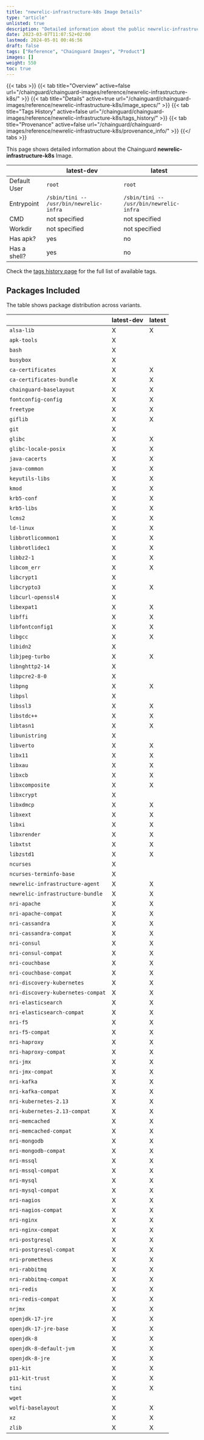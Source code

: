 ```yaml
---
title: "newrelic-infrastructure-k8s Image Details"
type: "article"
unlisted: true
description: "Detailed information about the public newrelic-infrastructure-k8s Chainguard Image."
date: 2023-03-07T11:07:52+02:00
lastmod: 2024-05-01 00:46:56
draft: false
tags: ["Reference", "Chainguard Images", "Product"]
images: []
weight: 550
toc: true
---
```


{{< tabs >}}
{{< tab title="Overview" active=false url="/chainguard/chainguard-images/reference/newrelic-infrastructure-k8s/" >}}
{{< tab title="Details" active=true url="/chainguard/chainguard-images/reference/newrelic-infrastructure-k8s/image_specs/" >}}
{{< tab title="Tags History" active=false url="/chainguard/chainguard-images/reference/newrelic-infrastructure-k8s/tags_history/" >}}
{{< tab title="Provenance" active=false url="/chainguard/chainguard-images/reference/newrelic-infrastructure-k8s/provenance_info/" >}}
{{</ tabs >}}

This page shows detailed information about the Chainguard **newrelic-infrastructure-k8s** Image.

|              | latest-dev                              | latest                                  |
|--------------|-----------------------------------------|-----------------------------------------|
| Default User | `root`                                  | `root`                                  |
| Entrypoint   | `/sbin/tini -- /usr/bin/newrelic-infra` | `/sbin/tini -- /usr/bin/newrelic-infra` |
| CMD          | not specified                           | not specified                           |
| Workdir      | not specified                           | not specified                           |
| Has apk?     | yes                                     | no                                      |
| Has a shell? | yes                                     | no                                      |

Check the [tags history page](/chainguard/chainguard-images/reference/newrelic-infrastructure-k8s/tags_history/) for the full list of available tags.

## Packages Included
The table shows package distribution across variants.

|                                   | latest-dev | latest |
|-----------------------------------|------------|--------|
| `alsa-lib`                        | X          | X      |
| `apk-tools`                       | X          |        |
| `bash`                            | X          |        |
| `busybox`                         | X          |        |
| `ca-certificates`                 | X          | X      |
| `ca-certificates-bundle`          | X          | X      |
| `chainguard-baselayout`           | X          | X      |
| `fontconfig-config`               | X          | X      |
| `freetype`                        | X          | X      |
| `giflib`                          | X          | X      |
| `git`                             | X          |        |
| `glibc`                           | X          | X      |
| `glibc-locale-posix`              | X          | X      |
| `java-cacerts`                    | X          | X      |
| `java-common`                     | X          | X      |
| `keyutils-libs`                   | X          | X      |
| `kmod`                            | X          | X      |
| `krb5-conf`                       | X          | X      |
| `krb5-libs`                       | X          | X      |
| `lcms2`                           | X          | X      |
| `ld-linux`                        | X          | X      |
| `libbrotlicommon1`                | X          | X      |
| `libbrotlidec1`                   | X          | X      |
| `libbz2-1`                        | X          | X      |
| `libcom_err`                      | X          | X      |
| `libcrypt1`                       | X          |        |
| `libcrypto3`                      | X          | X      |
| `libcurl-openssl4`                | X          |        |
| `libexpat1`                       | X          | X      |
| `libffi`                          | X          | X      |
| `libfontconfig1`                  | X          | X      |
| `libgcc`                          | X          | X      |
| `libidn2`                         | X          |        |
| `libjpeg-turbo`                   | X          | X      |
| `libnghttp2-14`                   | X          |        |
| `libpcre2-8-0`                    | X          |        |
| `libpng`                          | X          | X      |
| `libpsl`                          | X          |        |
| `libssl3`                         | X          | X      |
| `libstdc++`                       | X          | X      |
| `libtasn1`                        | X          | X      |
| `libunistring`                    | X          |        |
| `libverto`                        | X          | X      |
| `libx11`                          | X          | X      |
| `libxau`                          | X          | X      |
| `libxcb`                          | X          | X      |
| `libxcomposite`                   | X          | X      |
| `libxcrypt`                       | X          |        |
| `libxdmcp`                        | X          | X      |
| `libxext`                         | X          | X      |
| `libxi`                           | X          | X      |
| `libxrender`                      | X          | X      |
| `libxtst`                         | X          | X      |
| `libzstd1`                        | X          | X      |
| `ncurses`                         | X          |        |
| `ncurses-terminfo-base`           | X          |        |
| `newrelic-infrastructure-agent`   | X          | X      |
| `newrelic-infrastructure-bundle`  | X          | X      |
| `nri-apache`                      | X          | X      |
| `nri-apache-compat`               | X          | X      |
| `nri-cassandra`                   | X          | X      |
| `nri-cassandra-compat`            | X          | X      |
| `nri-consul`                      | X          | X      |
| `nri-consul-compat`               | X          | X      |
| `nri-couchbase`                   | X          | X      |
| `nri-couchbase-compat`            | X          | X      |
| `nri-discovery-kubernetes`        | X          | X      |
| `nri-discovery-kubernetes-compat` | X          | X      |
| `nri-elasticsearch`               | X          | X      |
| `nri-elasticsearch-compat`        | X          | X      |
| `nri-f5`                          | X          | X      |
| `nri-f5-compat`                   | X          | X      |
| `nri-haproxy`                     | X          | X      |
| `nri-haproxy-compat`              | X          | X      |
| `nri-jmx`                         | X          | X      |
| `nri-jmx-compat`                  | X          | X      |
| `nri-kafka`                       | X          | X      |
| `nri-kafka-compat`                | X          | X      |
| `nri-kubernetes-2.13`             | X          | X      |
| `nri-kubernetes-2.13-compat`      | X          | X      |
| `nri-memcached`                   | X          | X      |
| `nri-memcached-compat`            | X          | X      |
| `nri-mongodb`                     | X          | X      |
| `nri-mongodb-compat`              | X          | X      |
| `nri-mssql`                       | X          | X      |
| `nri-mssql-compat`                | X          | X      |
| `nri-mysql`                       | X          | X      |
| `nri-mysql-compat`                | X          | X      |
| `nri-nagios`                      | X          | X      |
| `nri-nagios-compat`               | X          | X      |
| `nri-nginx`                       | X          | X      |
| `nri-nginx-compat`                | X          | X      |
| `nri-postgresql`                  | X          | X      |
| `nri-postgresql-compat`           | X          | X      |
| `nri-prometheus`                  | X          | X      |
| `nri-rabbitmq`                    | X          | X      |
| `nri-rabbitmq-compat`             | X          | X      |
| `nri-redis`                       | X          | X      |
| `nri-redis-compat`                | X          | X      |
| `nrjmx`                           | X          | X      |
| `openjdk-17-jre`                  | X          | X      |
| `openjdk-17-jre-base`             | X          | X      |
| `openjdk-8`                       | X          | X      |
| `openjdk-8-default-jvm`           | X          | X      |
| `openjdk-8-jre`                   | X          | X      |
| `p11-kit`                         | X          | X      |
| `p11-kit-trust`                   | X          | X      |
| `tini`                            | X          | X      |
| `wget`                            | X          |        |
| `wolfi-baselayout`                | X          | X      |
| `xz`                              | X          | X      |
| `zlib`                            | X          | X      |


